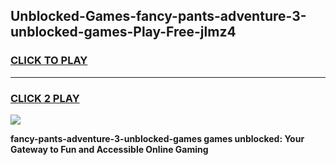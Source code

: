 
## Unblocked-Games-fancy-pants-adventure-3-unblocked-games-Play-Free-jlmz4
<h3>
<a href="https://premium76.site?title=fancy-pants-adventure-3-unblocked-games&ref=18A1">CLICK TO PLAY</a></h3>
<hr>

<h3>
<a href="https://premium76.site?title=fancy-pants-adventure-3-unblocked-games&ref=18A1">CLICK 2 PLAY</a>
  
</h3>

<a href="https://premium76.site?title=fancy-pants-adventure-3-unblocked-games&ref=18A1"><img src="https://clearcache.store/games.png"></a>


**fancy-pants-adventure-3-unblocked-games games unblocked: Your Gateway to Fun and Accessible Online Gaming**

